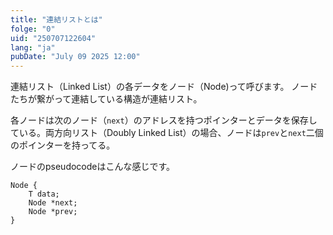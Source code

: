 ```yaml
---
title: "連結リストとは"
folge: "0"
uid: "250707122604"
lang: "ja"
pubDate: "July 09 2025 12:00"
---
```


連結リスト（Linked List）の各データをノード（Node)って呼びます。
ノードたちが繋がって連結している構造が連結リスト。

各ノードは次のノード（`next`）のアドレスを持つポインターとデータを保存している。両方向リスト（Doubly Linked List）の場合、ノードは`prev`と`next`二個のポインターを持ってる。

ノードのpseudocodeはこんな感じです。
```text
Node {
    T data;
    Node *next;
    Node *prev;
}
```

